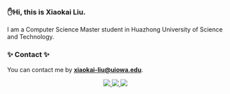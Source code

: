 ### ✋Hi, this is Xiaokai Liu. 

I am a Computer Science Master student in Huazhong University of Science and Technology.

### ✨ Contact ✨

You can contact me by **xiaokai-liu@uiowa.edu**.

<!-- [![Anurag's GitHub stats](https://github-readme-stats.vercel.app/api?username=JohannesLiu&theme=gruvbox_light&show_icons=true&count_private=true&include_all_commits=true)](https://github.com/anuraghazra/github-readme-stats)

[![Top Langs](https://github-readme-stats.vercel.app/api/top-langs/?username=JohannesLiu&layout=compact)](https://github.com/anuraghazra/github-readme-stats) 
-->

<!--
**lwshanbd/lwshanbd** is a ✨ _special_ ✨ repository because its `README.md` (this file) appears on your GitHub profile.

Here are some ideas to get you started:

- 🔭 I’m currently working on ...
- 🌱 I’m currently learning ...
- 👯 I’m looking to collaborate on ...
- 🤔 I’m looking for help with ...
- 💬 Ask me about ...
- 📫 How to reach me: ...
- 😄 Pronouns: ...
- ⚡ Fun fact: ...
-->

<div align="center">
  <a href="https://github.com/JohannesLiu/github-profile-summary-cards">
    <img src="http://github-profile-summary-cards.vercel.app/api/cards/profile-details?username=JohannesLiu&theme=github" />
  </a>
  <a href="https://github.com/JohannesLiu/github-profile-summary-cards">
    <img src="https://github-profile-summary-cards.vercel.app/api/cards/stats?username=JohannesLiu&theme=github" />
  </a>
  <a href="https://github.com/JohannesLiu/github-profile-summary-cards">
    <img src="https://github-profile-summary-cards.vercel.app/api/cards/repos-per-language?username=JohannesLiu&theme=github" />
  </a>
</div>

